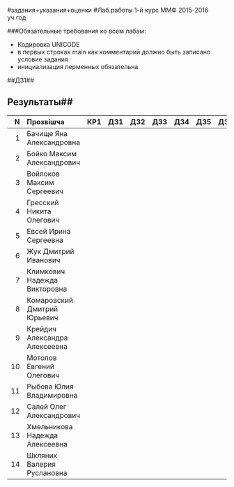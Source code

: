 #задания+указания+оценки
#Лаб.работы 1-й курс ММФ 2015-2016 уч.год

###Обязательные требования ко всем лабам:
* Кодировка UNICODE   
* в первых строках main как комментарий должно быть записано условие задания   
* инициализация перменных обязательна  

##ДЗ1##


## Результаты##

|N  |Прозвішча                     | КР1 | ДЗ1 |  ДЗ2| ДЗ3 |ДЗ4 |ДЗ5 | ДЗ6 |итого  |
|--:|:-----------------------------|:---:|----:|:---:|----:|:--:|----:|:--:|----:|
|  1|Бачище Яна Александровна      |     |     |     |     |    |     |    |4|
|  2|Бойко Максим Александрович    |     |     |     |     |    |     |    | 6-7|
|  3|Войлоков Максим Сергеевич     |     |     |     |     |    |     |    |7-8|
|  4|Гресский Никита Олегович      |     |     |     |     |    |     |    |7-8|
|  5|Евсей Ирина Сергеевна         |     |     |     |     |    |     |    |7-8|
|  6|Жук Дмитрий Иванович          |     |     |     |     |    |     |    |6-7|
|  7|Климкович Надежда Викторовна  |     |     |     |     |    |     |    |6-7|
|  8|Комаровский Дмитрий Юрьевич   |     |     |     |     |    |     |    |8-9|
|  9|Крейдич Александра Алексеевна |     |     |     |     |    |     |    |7-8|
| 10|Мотолов Евгений Олегович      |     |     |     |     |    |     |    |6-7| 
| 11|Рыбова Юлия Владимировна      |     |     |     |     |    |     |    |6-7|
| 12|Салей Олег Александрович      |     |     |     |     |    |     |    |8-9|
| 13|Хмельникова Надежда Алексеевна|     |     |     |     |    |     |    |8|
| 14|Шкляник Валерия Руслановна    |     |     |     |     |    |     |    |5-6|

